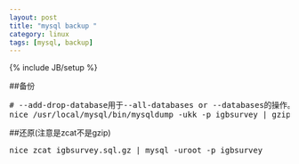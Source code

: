 ```yaml
---
layout: post
title: "mysql backup "
category: linux
tags: [mysql, backup]
---
```

{% include JB/setup %}

##备份

<pre lang="bash">
# --add-drop-database用于--all-databases or --databases的操作。单数据库无效。
nice /usr/local/mysql/bin/mysqldump -ukk -p igbsurvey | gzip > igbsurvey.sql.gz
</pre>

##还原(注意是zcat不是gzip)

<pre lang="bash">
nice zcat igbsurvey.sql.gz | mysql -uroot -p igbsurvey
</pre>
